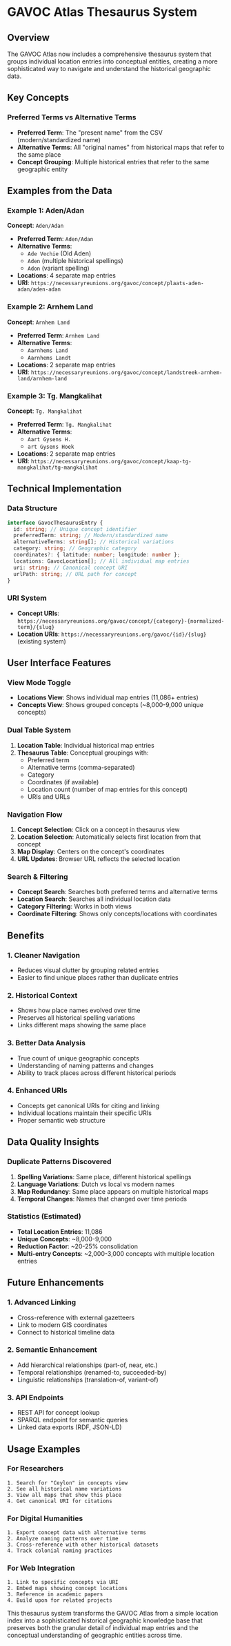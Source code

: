 # GAVOC Atlas Thesaurus System

## Overview

The GAVOC Atlas now includes a comprehensive thesaurus system that groups individual location entries into conceptual entities, creating a more sophisticated way to navigate and understand the historical geographic data.

## Key Concepts

### Preferred Terms vs Alternative Terms

- **Preferred Term**: The "present name" from the CSV (modern/standardized name)
- **Alternative Terms**: All "original names" from historical maps that refer to the same place
- **Concept Grouping**: Multiple historical entries that refer to the same geographic entity

## Examples from the Data

### Example 1: Aden/Adan

**Concept**: `Aden/Adan`

- **Preferred Term**: `Aden/Adan`
- **Alternative Terms**:
  - `Ade Vechie` (Old Aden)
  - `Aden` (multiple historical spellings)
  - `Adon` (variant spelling)
- **Locations**: 4 separate map entries
- **URI**: `https://necessaryreunions.org/gavoc/concept/plaats-aden-adan/aden-adan`

### Example 2: Arnhem Land

**Concept**: `Arnhem Land`

- **Preferred Term**: `Arnhem Land`
- **Alternative Terms**:
  - `Aarnhems Land`
  - `Aarnhems Landt`
- **Locations**: 2 separate map entries
- **URI**: `https://necessaryreunions.org/gavoc/concept/landstreek-arnhem-land/arnhem-land`

### Example 3: Tg. Mangkalihat

**Concept**: `Tg. Mangkalihat`

- **Preferred Term**: `Tg. Mangkalihat`
- **Alternative Terms**:
  - `Aart Gysens H.`
  - `art Gysens Hoek`
- **Locations**: 2 separate map entries
- **URI**: `https://necessaryreunions.org/gavoc/concept/kaap-tg-mangkalihat/tg-mangkalihat`

## Technical Implementation

### Data Structure

```typescript
interface GavocThesaurusEntry {
  id: string; // Unique concept identifier
  preferredTerm: string; // Modern/standardized name
  alternativeTerms: string[]; // Historical variations
  category: string; // Geographic category
  coordinates?: { latitude: number; longitude: number };
  locations: GavocLocation[]; // All individual map entries
  uri: string; // Canonical concept URI
  urlPath: string; // URL path for concept
}
```

### URI System

- **Concept URIs**: `https://necessaryreunions.org/gavoc/concept/{category}-{normalized-term}/{slug}`
- **Location URIs**: `https://necessaryreunions.org/gavoc/{id}/{slug}` (existing system)

## User Interface Features

### View Mode Toggle

- **Locations View**: Shows individual map entries (11,086+ entries)
- **Concepts View**: Shows grouped concepts (~8,000-9,000 unique concepts)

### Dual Table System

1. **Location Table**: Individual historical map entries
2. **Thesaurus Table**: Conceptual groupings with:
   - Preferred term
   - Alternative terms (comma-separated)
   - Category
   - Coordinates (if available)
   - Location count (number of map entries for this concept)
   - URIs and URLs

### Navigation Flow

1. **Concept Selection**: Click on a concept in thesaurus view
2. **Location Selection**: Automatically selects first location from that concept
3. **Map Display**: Centers on the concept's coordinates
4. **URL Updates**: Browser URL reflects the selected location

### Search & Filtering

- **Concept Search**: Searches both preferred terms and alternative terms
- **Location Search**: Searches all individual location data
- **Category Filtering**: Works in both views
- **Coordinate Filtering**: Shows only concepts/locations with coordinates

## Benefits

### 1. **Cleaner Navigation**

- Reduces visual clutter by grouping related entries
- Easier to find unique places rather than duplicate entries

### 2. **Historical Context**

- Shows how place names evolved over time
- Preserves all historical spelling variations
- Links different maps showing the same place

### 3. **Better Data Analysis**

- True count of unique geographic concepts
- Understanding of naming patterns and changes
- Ability to track places across different historical periods

### 4. **Enhanced URIs**

- Concepts get canonical URIs for citing and linking
- Individual locations maintain their specific URIs
- Proper semantic web structure

## Data Quality Insights

### Duplicate Patterns Discovered

1. **Spelling Variations**: Same place, different historical spellings
2. **Language Variations**: Dutch vs local vs modern names
3. **Map Redundancy**: Same place appears on multiple historical maps
4. **Temporal Changes**: Names that changed over time periods

### Statistics (Estimated)

- **Total Location Entries**: 11,086
- **Unique Concepts**: ~8,000-9,000
- **Reduction Factor**: ~20-25% consolidation
- **Multi-entry Concepts**: ~2,000-3,000 concepts with multiple location entries

## Future Enhancements

### 1. **Advanced Linking**

- Cross-reference with external gazetteers
- Link to modern GIS coordinates
- Connect to historical timeline data

### 2. **Semantic Enhancement**

- Add hierarchical relationships (part-of, near, etc.)
- Temporal relationships (renamed-to, succeeded-by)
- Linguistic relationships (translation-of, variant-of)

### 3. **API Endpoints**

- REST API for concept lookup
- SPARQL endpoint for semantic queries
- Linked data exports (RDF, JSON-LD)

## Usage Examples

### For Researchers

```
1. Search for "Ceylon" in concepts view
2. See all historical name variations
3. View all maps that show this place
4. Get canonical URI for citations
```

### For Digital Humanities

```
1. Export concept data with alternative terms
2. Analyze naming patterns over time
3. Cross-reference with other historical datasets
4. Track colonial naming practices
```

### For Web Integration

```
1. Link to specific concepts via URI
2. Embed maps showing concept locations
3. Reference in academic papers
4. Build upon for related projects
```

This thesaurus system transforms the GAVOC Atlas from a simple location index into a sophisticated historical geographic knowledge base that preserves both the granular detail of individual map entries and the conceptual understanding of geographic entities across time.
